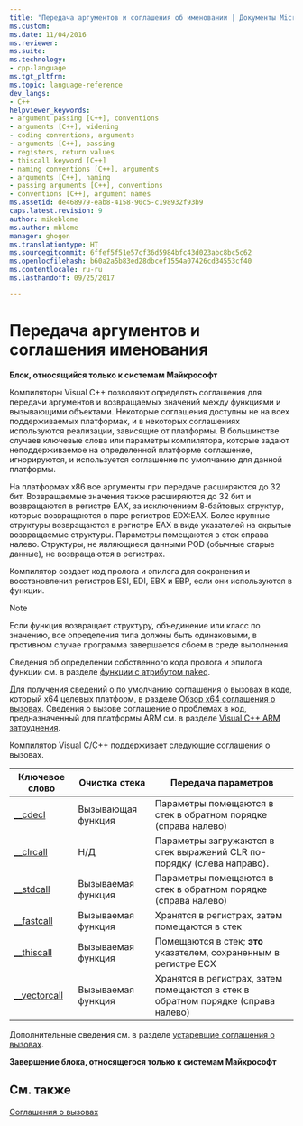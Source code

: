 ```yaml
---
title: "Передача аргументов и соглашения об именовании | Документы Microsoft"
ms.custom: 
ms.date: 11/04/2016
ms.reviewer: 
ms.suite: 
ms.technology:
- cpp-language
ms.tgt_pltfrm: 
ms.topic: language-reference
dev_langs:
- C++
helpviewer_keywords:
- argument passing [C++], conventions
- arguments [C++], widening
- coding conventions, arguments
- arguments [C++], passing
- registers, return values
- thiscall keyword [C++]
- naming conventions [C++], arguments
- arguments [C++], naming
- passing arguments [C++], conventions
- conventions [C++], argument names
ms.assetid: de468979-eab8-4158-90c5-c198932f93b9
caps.latest.revision: 9
author: mikeblome
ms.author: mblome
manager: ghogen
ms.translationtype: HT
ms.sourcegitcommit: 6ffef5f51e57cf36d5984bfc43d023abc8bc5c62
ms.openlocfilehash: b60a2a5b83ed28dbcef1554a07426cd34553cf40
ms.contentlocale: ru-ru
ms.lasthandoff: 09/25/2017

---
```

# <a name="argument-passing-and-naming-conventions"></a>Передача аргументов и соглашения именования
**Блок, относящийся только к системам Майкрософт**  
  
 Компиляторы Visual C++ позволяют определять соглашения для передачи аргументов и возвращаемых значений между функциями и вызывающими объектами. Некоторые соглашения доступны не на всех поддерживаемых платформах, и в некоторых соглашениях используются реализации, зависящие от платформы. В большинстве случаев ключевые слова или параметры компилятора, которые задают неподдерживаемое на определенной платформе соглашение, игнорируются, и используется соглашение по умолчанию для данной платформы.  
  
 На платформах x86 все аргументы при передаче расширяются до 32 бит. Возвращаемые значения также расширяются до 32 бит и возвращаются в регистре EAX, за исключением 8-байтовых структур, которые возвращаются в паре регистров EDX:EAX. Более крупные структуры возвращаются в регистре EAX в виде указателей на скрытые возвращаемые структуры. Параметры помещаются в стек справа налево. Структуры, не являющиеся данными POD (обычные старые данные), не возвращаются в регистрах.  
  
 Компилятор создает код пролога и эпилога для сохранения и восстановления регистров ESI, EDI, EBX и EBP, если они используются в функции.  
  
> [!NOTE]
>  Если функция возвращает структуру, объединение или класс по значению, все определения типа должны быть одинаковыми, в противном случае программа завершается сбоем в среде выполнения.  
  
 Сведения об определении собственного кода пролога и эпилога функции см. в разделе [функции с атрибутом naked](../cpp/naked-function-calls.md).  
  
 Для получения сведений о по умолчанию соглашения о вызовах в коде, который x64 целевых платформ, в разделе [Обзор x64 соглашения о вызовах](../build/overview-of-x64-calling-conventions.md). Сведения о вызове соглашение о проблемах в код, предназначенный для платформы ARM см. в разделе [Visual C++ ARM затруднения](../build/common-visual-cpp-arm-migration-issues.md).  
  
 Компилятор Visual C/C++ поддерживает следующие соглашения о вызовах.  
  
|Ключевое слово|Очистка стека|Передача параметров|  
|-------------|-------------------|-----------------------|  
|[__cdecl](../cpp/cdecl.md)|Вызывающая функция|Параметры помещаются в стек в обратном порядке (справа налево)|  
|[__clrcall](../cpp/clrcall.md)|Н/Д|Параметры загружаются в стек выражений CLR по-порядку (слева направо).|  
|[__stdcall](../cpp/stdcall.md)|Вызываемая функция|Параметры помещаются в стек в обратном порядке (справа налево)|  
|[__fastcall](../cpp/fastcall.md)|Вызываемая функция|Хранятся в регистрах, затем помещаются в стек|  
|[__thiscall](../cpp/thiscall.md)|Вызываемая функция|Помещаются в стек; **это** указателем, сохраненным в регистре ECX|  
|[__vectorcall](../cpp/vectorcall.md)|Вызываемая функция|Хранятся в регистрах, затем помещаются в стек в обратном порядке (справа налево)|  
  
 Дополнительные сведения см. в разделе [устаревшие соглашения о вызовах](../cpp/obsolete-calling-conventions.md).  
  
 **Завершение блока, относящегося только к системам Майкрософт**  
  
## <a name="see-also"></a>См. также  
 [Соглашения о вызовах](../cpp/calling-conventions.md)
